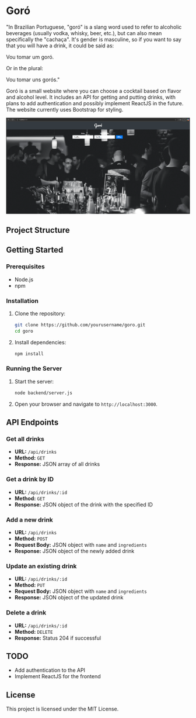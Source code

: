 # Goró

"In Brazilian Portuguese, "goró" is a slang word used to refer to alcoholic beverages (usually vodka, whisky, beer, etc.), but can also mean specifically the "cachaça". It's gender is masculine, so if you want to say that you will have a drink, it could be said as:

Vou tomar um goró.

Or in the plural:

Vou tomar uns gorós."

Goró is a small website where you can choose a cocktail based on flavor and alcohol level. It includes an API for getting and putting drinks, with plans to add authentication and possibly implement ReactJS in the future. The website currently uses Bootstrap for styling.

![Preview Image](https://github.com/blopawitt/goro/blob/master/frontend/public/images/preview.png?raw=true)


## Project Structure
## Getting Started

### Prerequisites

- Node.js
- npm

### Installation

1. Clone the repository:
    ```sh
    git clone https://github.com/yourusername/goro.git
    cd goro
    ```

2. Install dependencies:
    ```sh
    npm install
    ```

### Running the Server

1. Start the server:
    ```sh
    node backend/server.js
    ```

2. Open your browser and navigate to `http://localhost:3000`.

## API Endpoints

### Get all drinks

- **URL:** `/api/drinks`
- **Method:** `GET`
- **Response:** JSON array of all drinks

### Get a drink by ID

- **URL:** `/api/drinks/:id`
- **Method:** `GET`
- **Response:** JSON object of the drink with the specified ID

### Add a new drink

- **URL:** `/api/drinks`
- **Method:** `POST`
- **Request Body:** JSON object with `name` and `ingredients`
- **Response:** JSON object of the newly added drink

### Update an existing drink

- **URL:** `/api/drinks/:id`
- **Method:** `PUT`
- **Request Body:** JSON object with `name` and `ingredients`
- **Response:** JSON object of the updated drink

### Delete a drink

- **URL:** `/api/drinks/:id`
- **Method:** `DELETE`
- **Response:** Status 204 if successful

## TODO

- Add authentication to the API
- Implement ReactJS for the frontend

## License

This project is licensed under the MIT License.
